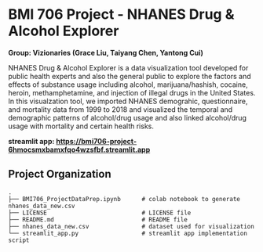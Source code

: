 # BMI 706 Project - NHANES Drug & Alcohol Explorer
**Group: Vizionaries (Grace Liu, Taiyang Chen, Yantong Cui)** 

NHANES Drug & Alcohol Explorer is a data visualization tool developed for public health experts and also the general public to explore the factors and effects of substance usage including alcohol, marijuana/hashish, cocaine, heroin, methamphetamine, and injection of illegal drugs in the United States. In this visualzation tool, we imported NHANES demograhic, questionnaire, and mortality data from 1999 to 2018 and visualized the temporal and demographic patterns of alcohol/drug usage and also linked alcohol/drug usage with mortality and certain health risks. 

**streamlit app: https://bmi706-project-6hmocsmxbamxfqo4wzsfbf.streamlit.app**

## Project Organization
```
.
├── BMI706_ProjectDataPrep.ipynb      # colab notebook to generate nhanes_data_new.csv
├── LICENSE                           # LICENSE file
├── README.md                         # README file
├── nhanes_data_new.csv               # dataset used for visualization
└── streamlit_app.py                  # streamlit app implementation script

```

